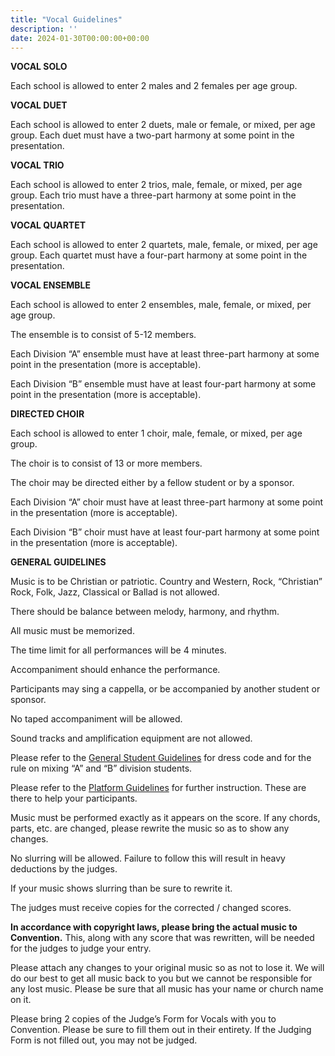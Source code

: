 ```yaml
---
title: "Vocal Guidelines"
description: ''
date: 2024-01-30T00:00:00+00:00
---
```


**VOCAL SOLO**

Each school is allowed to enter 2 males and 2 females per age group.

**VOCAL DUET**

Each school is allowed to enter 2 duets, male or female, or mixed, per age group. Each duet must have a two-part harmony at some point in the presentation.

**VOCAL TRIO**

Each school is allowed to enter 2 trios, male, female, or mixed, per age group. Each trio must have a three-part harmony at some point in the presentation.

**VOCAL QUARTET**

Each school is allowed to enter 2 quartets, male, female, or mixed, per age group. Each quartet must have a four-part harmony at some point in the presentation.

**VOCAL ENSEMBLE**

Each school is allowed to enter 2 ensembles, male, female, or mixed, per age group.

The ensemble is to consist of 5-12 members.

Each Division “A” ensemble must have at least three-part harmony at some point in the presentation (more is acceptable).

Each Division “B” ensemble must have at least four-part harmony at some point in the presentation (more is acceptable).

**DIRECTED CHOIR**

Each school is allowed to enter 1 choir, male, female, or mixed, per age group.

The choir is to consist of 13 or more members.

The choir may be directed either by a fellow student or by a sponsor.

Each Division “A” choir must have at least three-part harmony at some point in the presentation (more is acceptable).

Each Division “B” choir must have at least four-part harmony at some point in the presentation (more is acceptable).

**GENERAL GUIDELINES**

Music is to be Christian or patriotic. Country and Western, Rock, “Christian” Rock, Folk, Jazz, Classical or Ballad is not allowed.

There should be balance between melody, harmony, and rhythm.

All music must be memorized.

The time limit for all performances will be 4 minutes.

Accompaniment should enhance the performance.

Participants may sing a cappella, or be accompanied by another student or sponsor.

No taped accompaniment will be allowed.

Sound tracks and amplification equipment are not allowed.

Please refer to the [General Student Guidelines](/student-guidelines) for dress code and for the rule on mixing “A” and “B” division students.

Please refer to the [Platform Guidelines](/student-guidelines/platform) for further instruction. These are there to help your participants.

Music must be performed exactly as it appears on the score. If any chords, parts, etc. are changed, please rewrite the music so as to show any changes.

No slurring will be allowed. Failure to follow this will result in heavy deductions by the judges.

If your music shows slurring than be sure to rewrite it.

The judges must receive copies for the corrected / changed scores.

**In accordance with copyright laws, please bring the actual music to Convention.** This, along with any score that was rewritten, will be needed for the judges to judge your entry.

Please attach any changes to your original music so as not to lose it. We will do our best to get all music back to you but we cannot be responsible for any lost music. Please be sure that all music has your name or church name on it.

Please bring 2 copies of the Judge’s Form for Vocals with you to Convention. Please be sure to fill them out in their entirety. If the Judging Form is not filled out, you may not be judged.